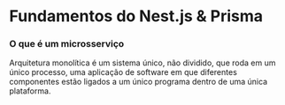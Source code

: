 # Fundamentos do Nest.js & Prisma

### O que é um microsserviço

Arquitetura monolítica é um sistema único, não dividido, que roda em um único processo, uma aplicação de software em que diferentes componentes estão ligados a um único programa dentro de uma única plataforma.
